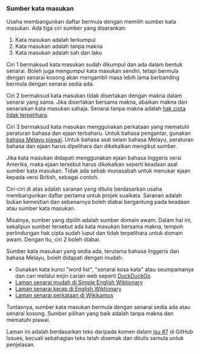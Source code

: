 ---
---

### Sumber kata masukan

Usaha membangunkan daftar bermula dengan memilih sumber kata
masukan. Ada tiga ciri sumber yang disarankan:

1. Kata masukan adalah terkumpul
2. Kata masukan adalah tanpa makna
3. Kata masukan adalah sah dan laku

Ciri 1 bermaksud kata masukan sudah dikumpul dan ada dalam
bentuk senarai. Boleh juga mengumpul kata masukan sendiri,
tetapi bermula dengan senarai kosong akan mengambil masa
lebih lama berbanding bermula dengan senarai sedia ada.

Ciri 2 bermaksud kata masukan tidak disertakan dengan makna
dalam senarai yang sama. Jika disertakan bersama makna,
abaikan makna dan senaraikan kata masukan sahaja. Senarai
tanpa makna adalah [hak cipta tidak terpelihara][1].

Ciri 3 bermaksud kata masukan menggunakan perkataan yang
mematuhi peraturan bahasa dan ejaan terbaharu. Untuk bahasa
pengantar, gunakan [bahasa Melayu piawai][2]. Untuk bahasa
asal selain bahasa Melayu, peraturan bahasa dan ejaan harus
dipelihara dan dikekalkan mengikut sumber.

Jika kata masukan didapati menggunakan ejaan bahasa Inggeris
versi Amerika, maka ejaan tersebut harus dikekalkan seperti
keadaan asal sumber kata masukan. Tidak ada sebab munasabah
untuk menukar ejaan kepada versi British, sebagai contoh.

Ciri-ciri di atas adalah saranan yang ditulis berdasarkan
usaha membangunkan daftar pertama untuk projek suaikata.
Saranan adalah bukan kemestian dan sebenarnya boleh diabai
bergantung pada keadaan atau sumber kata masukan.

Misalnya, sumber yang dipilih adalah sumber domain awam.
Dalam hal ini, sekalipun sumber tersebut ada kata masukan
bersama makna, tempoh perlindungan hak cipta sudah luput dan
tidak terpelihara untuk domain awam. Dengan itu, ciri 2
boleh diabai.

Sumber kata masukan yang sedia ada, terutama bahasa Inggeris
dan bahasa Melayu, boleh didapati dengan mudah:

* Gunakan kata kunci "word list", "senarai kosa kata" atau
seumpamanya dan cari melalui enjin carian web seperti
[DuckDuckGo][a]
* [Laman senarai mudah di Simple English Wiktionary][b]
* [Laman senarai kerap di English Wiktionary][c]
* [Laman senarai perkataan di Wikikamus][d]

Tuntasnya, sumber kata masukan bermula dengan senarai sedia
ada atau senarai kosong. Sumber pilihan yang baik adalah
tanpa makna dan mematuhi piawai.

Laman ini adalah berdasarkan teks daripada komen dalam
[isu #7][e] di GitHub Issues, kecuali sebahagian teks telah
disemak dan ditulis semula untuk penjelasan.

  [1]: hak-cipta.md
  [2]: piawai.md
  [a]: https://duckduckgo.com/
  [b]: https://simple.wiktionary.org/wiki/Category:Wordlists
  [c]: https://en.wiktionary.org/wiki/Wiktionary:Frequency_lists
  [d]: https://ms.wiktionary.org/wiki/Wiktionary:Senarai_perkataan_mengikut_susunan_abjad
  [e]: https://github.com/kmubiin/suaikata/issues/7
